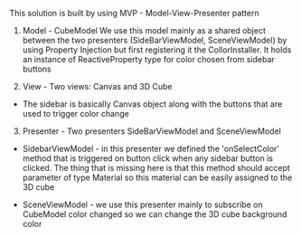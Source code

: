 This solution is built by using MVP - Model-View-Presenter pattern

1. Model - CubeModel
 We use this model mainly as a shared object between the two presenters (SideBarViewModel, SceneViewModel) by using Property Injection 
 but first registering it the CollorInstaller.
 It holds an instance of ReactiveProperty type for color chosen from sidebar buttons
 
2. View - Two views: Canvas and 3D Cube
- The sidebar is basically Canvas object along with the buttons that are used to trigger color change

3. Presenter - Two presenters SideBarViewModel and SceneViewModel
- SidebarViewModel - in this presenter we defined the 'onSelectColor' method that is triggered on button click when any sidebar button is clicked.
The thing that is missing here is that this method should accept parameter of type Material so this material can be easily assigned to the 3D cube

- SceneViewModel - we use this presenter mainly to subscribe on CubeModel color changed so we can change the 3D cube background color
